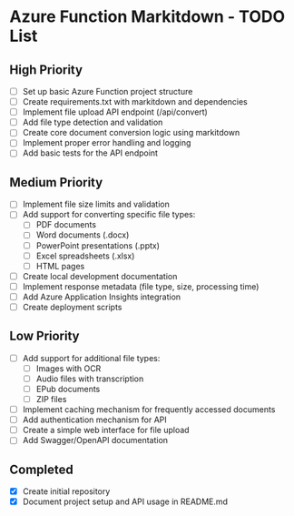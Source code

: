 # Azure Function Markitdown - TODO List

## High Priority
- [ ] Set up basic Azure Function project structure
- [ ] Create requirements.txt with markitdown and dependencies
- [ ] Implement file upload API endpoint (/api/convert)
- [ ] Add file type detection and validation
- [ ] Create core document conversion logic using markitdown
- [ ] Implement proper error handling and logging
- [ ] Add basic tests for the API endpoint

## Medium Priority
- [ ] Implement file size limits and validation
- [ ] Add support for converting specific file types:
  - [ ] PDF documents
  - [ ] Word documents (.docx)
  - [ ] PowerPoint presentations (.pptx)
  - [ ] Excel spreadsheets (.xlsx)
  - [ ] HTML pages
- [ ] Create local development documentation
- [ ] Implement response metadata (file type, size, processing time)
- [ ] Add Azure Application Insights integration
- [ ] Create deployment scripts

## Low Priority
- [ ] Add support for additional file types:
  - [ ] Images with OCR
  - [ ] Audio files with transcription
  - [ ] EPub documents
  - [ ] ZIP files
- [ ] Implement caching mechanism for frequently accessed documents
- [ ] Add authentication mechanism for API
- [ ] Create a simple web interface for file upload
- [ ] Add Swagger/OpenAPI documentation

## Completed
- [x] Create initial repository
- [x] Document project setup and API usage in README.md